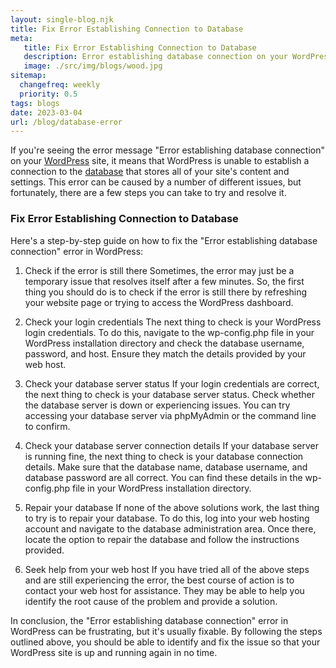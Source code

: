 ```yaml
---
layout: single-blog.njk
title: Fix Error Establishing Connection to Database
meta:
   title: Fix Error Establishing Connection to Database
   description: Error establishing database connection on your WordPress site is caused by a number of different issues.
   image: ./src/img/blogs/wood.jpg
sitemap:
  changefreq: weekly
  priority: 0.5
tags: blogs
date: 2023-03-04
url: /blog/database-error
---
```


If you're seeing the error message "Error establishing database connection" on your [WordPress](/glossary/wordpress/) site, it means that WordPress is unable to establish a connection to the [database](/glossary/database/) that stores all of your site's content and settings. This error can be caused by a number of different issues, but fortunately, there are a few steps you can take to try and resolve it.

### Fix Error Establishing Connection to Database

Here's a step-by-step guide on how to fix the "Error establishing database connection" error in WordPress:

1. Check if the error is still there
   Sometimes, the error may just be a temporary issue that resolves itself after a few minutes. So, the first thing you should do is to check if the error is still there by refreshing your website page or trying to access the WordPress dashboard.

2. Check your login credentials
   The next thing to check is your WordPress login credentials. To do this, navigate to the wp-config.php file in your WordPress installation directory and check the database username, password, and host. Ensure they match the details provided by your web host.

3. Check your database server status
   If your login credentials are correct, the next thing to check is your database server status. Check whether the database server is down or experiencing issues. You can try accessing your database server via phpMyAdmin or the command line to confirm.

4. Check your database server connection details
   If your database server is running fine, the next thing to check is your database connection details. Make sure that the database name, database username, and database password are all correct. You can find these details in the wp-config.php file in your WordPress installation directory.

5. Repair your database
   If none of the above solutions work, the last thing to try is to repair your database. To do this, log into your web hosting account and navigate to the database administration area. Once there, locate the option to repair the database and follow the instructions provided.

6. Seek help from your web host
   If you have tried all of the above steps and are still experiencing the error, the best course of action is to contact your web host for assistance. They may be able to help you identify the root cause of the problem and provide a solution.

In conclusion, the "Error establishing database connection" error in WordPress can be frustrating, but it's usually fixable. By following the steps outlined above, you should be able to identify and fix the issue so that your WordPress site is up and running again in no time.

